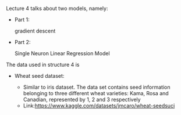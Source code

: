 Lecture 4 talks about two models, namely:

- Part 1:

  gradient descent

- Part 2:

  Single Neuron Linear Regression Model

The data used in structure 4 is

- Wheat seed dataset:

  - Similar to iris dataset. The data set contains seed information belonging to three different wheat varieties: Kama, Rosa and Canadian, represented by 1, 2 and 3 respectively
  - Link:https://www.kaggle.com/datasets/jmcaro/wheat-seedsuci
